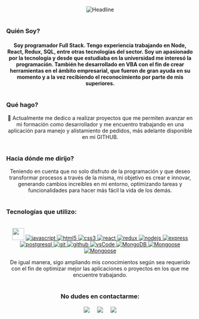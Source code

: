 # 
<div align="center">
 <img align="center" src="https://readme-typing-svg.herokuapp.com?color=%3498DB&size=32&center=true&vCenter=true&width=600&height=50&lines=¡Hola,+soy+Yeison+Zea!+%F0%9F%91%8B;Full+Stack+Developer;Ingeniero+Industrial;Problem+Solver;Rapid+learning;Discipline;Curiosity+and+research" alt="Headline" />
 </div>

#

<h3>Quién Soy?</h3>
<h4 align="center">Soy programador Full Stack. Tengo experiencia trabajando en Node, React, Redux, SQL, entre otras tecnologías del sector. Soy un apasionado por la tecnología y desde que estudiaba en la universidad me interesó la programación. También he desarrollado en VBA con el fin de crear herramientas en el ámbito empresarial, que fueron de gran ayuda en su momento y a la vez recibiendo el reconocimiento por parte de mis superiores.</h4>

# 
<h3>Qué hago?</h3>
<p align="center">
🔭 Actualmente me dedico a realizar proyectos que me permiten avanzar en mi formación como desarrollador y me encuentro trabajando en una aplicación para manejo y alistamiento de pedidos, más adelante disponible en mi GITHUB.
</p>

#

<h3>Hacia dónde me dirijo?</h3>
<p align="center">
Teniendo en cuenta que no solo disfruto de la programación y que deseo transformar procesos a través de la misma, mi objetivo es crear e innovar, generando cambios increíbles en mi entorno, optimizando tareas y funcionalidades para hacer más fácil la vida de los demás.
</p>

#
<h3 align="left">Tecnologías que utilizo:</h3>

 <div align="center">
 <Br><img src = "https://media2.giphy.com/media/QssGEmpkyEOhBCb7e1/giphy.gif?cid=ecf05e47a0n3gi1bfqntqmob8g9aid1oyj2wr3ds3mg700bl&rid=giphy.gif" width = 32px> 
 <a href="https://developer.mozilla.org/en-US/docs/Web/JavaScript" target="_blank"> 
    <img src="https://img.shields.io/badge/Javascript-F7DF1E.svg?style=for-the-badge&logo=javascript&logoColor=black"
      alt="javascript"/> 
  </a>
  <a href="https://www.w3.org/html/" target="_blank"> 
    <img src="https://img.shields.io/badge/html-E34F26.svg?style=for-the-badge&logo=html5&logoColor=white"
      alt="html5"/> 
  </a>
  <a href="https://www.w3schools.com/css/" target="_blank">
    <img src="https://img.shields.io/badge/css-1572B6.svg?style=for-the-badge&logo=css3&logoColor=white"
      alt="css3"/>
  </a>
  <a href="https://reactjs.org/" target="_blank"> 
    <img src="https://img.shields.io/badge/reactjs-61DAFB.svg?style=for-the-badge&logo=react&logoColor=black"
      alt="react"/> 
  </a>
  <a href="https://redux.org" target="_blank"> 
    <img src="https://img.shields.io/badge/-Redux-764ABC?style=for-the-badge&logo=redux&logoColor=FAFAFA"
      alt="redux"/> 
  </a>
  <a href="https://nodejs.org" target="_blank"> 
    <img src="https://img.shields.io/badge/node.js-339933.svg?style=for-the-badge&logo=nodedotjs&logoColor=white"
      alt="nodejs"/> 
  </a>
  <a href="https://expressjs.com" target="_blank">
    <img src="https://img.shields.io/badge/express-000000.svg?style=for-the-badge&logo=express&logoColor=white"
      alt="express" />
   </a>     
   <a href="https://www.postgresql.org" target="_blank"> 
    <img src="https://img.shields.io/badge/postgreSQL-4169E1.svg?style=for-the-badge&logo=postgresql&logoColor=white"
      alt="postgresql"/> 
  </a>
   <a href="https://git-scm.com/" target="_blank">
    <img src="https://img.shields.io/badge/git-F05032.svg?style=for-the-badge&logo=git&logoColor=white"
      alt="git"/>
  </a>
  <a href="https://github.com/ELanza-48" target="_blank">
    <img src="https://img.shields.io/badge/github-181717.svg?style=for-the-badge&logo=github&logoColor=white" alt="github" />
  </a>
  <a href="https://code.visualstudio.com/" target="_blank">
    <img src="https://img.shields.io/badge/vscode-007ACC.svg?style=for-the-badge&logo=visualstudiocode&logoColor=white" alt="vsCode"/> 
  </a>
  <a href="https://www.mongodb.com/es" target="_blank">
    <img src="https://img.shields.io/badge/mongodb-47A248?style=for-the-badge&logo=mongodb&logoColor=white" alt="MongoDB"/> 
  </a>
   <a href="https://mongoosejs.com/" target="_blank">
    <img src="https://img.shields.io/badge/mongoose%20-880000.svg?style=for-the-badge&logo=mongoose&logoColor=white" alt="Mongoose"/> 
  </a>
  <a href="https://sequelize.org/" target="_blank">
    <img src="https://img.shields.io/badge/sequelize-52B0E7.svg?style=for-the-badge&logo=sequelize&logoColor=white" alt="Mongoose"/> 
  </a>
  </div>

<p align="center">
De igual manera, sigo ampliando mis conocimientos según sea requerido con el fin de optimizar mejor las aplicaciones o proyectos en los que me encuentre trabajando.
</p>

<!-- #
  <h3 align="center">Algunos de mis proyectos 👾</h3>
<Br> -->
<!-- [![ReadMe Card](https://github-readme-stats.vercel.app/api/pin/?username=fernandoiosono&repo=HENRYPF)](https://github.com/YZeaFons/WeDelopp)
[![ReadMe Card](https://github-readme-stats.vercel.app/api/pin/?username=LuisaFGO&repo=PI-Videogames-main)](https://github.com/YZeaFons/F1---Drivers) -->

#
<h3 align="center">No dudes en contactarme:</h3>

<p align="center">
<a href="https://www.linkedin.com/in/yeison-zea-fonseca/" target="blank"><img align="center" src="https://img.shields.io/badge/Yeison Zea-0077B5?style=for-the-badge&logo=linkedin&logoColor=white" /></a> &nbsp;&nbsp;&nbsp;  <a href="mailto:yeisonyamidzea@gmail.com" target="blank"><img align="center" src="https://img.shields.io/badge/yeisonyamidzea@gmail.com-D14836?style=for-the-badge&logo=gmail&logoColor=white" /></a>    &nbsp;&nbsp;&nbsp;       <a href="https://github.com/YZeaFons" target="blank"><img align="center" src="https://img.shields.io/badge/YZeaFons-100000?style=for-the-badge&logo=github&logoColor=white" /></a>
</p>
